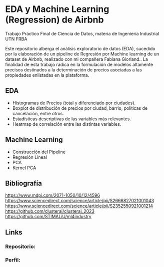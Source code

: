 # EDA y Machine Learning (Regression) de Airbnb
Trabajo Práctico Final de Ciencia de Datos, materia de Ingeniería Industrial UTN FRBA

Este repositorio alberga el análisis exploratorio de datos (EDA), sucedido por la elaboración de un pipeline de Regresión por Machine learning de un dataset de Airbnb, realizado con mi compañera Fabiana Giorland.. La finalidad de esta trabajo radica en la formulación de modelos altamente precisos destinados a la determinación de precios asociadas a las propiedades enlistadas en la plataforma.

## EDA
* Histogramas de Precios (total y diferenciado por ciudades).
* Boxplot de distribución de precios por ciudad, barrio, políticas de cancelación, entre otros.
* Estadísticas descriptivas de las variables más relevantes.
* Heatmap de correlación entre las distintas variables.

## Machine Learning
* Construcción del Pipeline
* Regresión Lineal
* PCA
* Kernel PCA

## Bibliografía
https://www.mdpi.com/2071-1050/10/12/4596
https://www.sciencedirect.com/science/article/pii/S2666827021001043
https://www.sciencedirect.com/science/article/pii/S2352550921001214
https://github.com/clusterai/clusterai_2023
https://github.com/STIMALiU/ml4industry

## Links
### Repositorio:

### Perfil:
